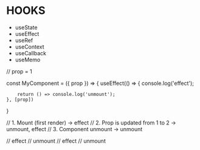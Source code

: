 # HOOKS

- useState
- useEffect
- useRef
- useContext
- useCallback
- useMemo

// prop = 1

const MyComponent = ({ prop }) => { useEffect(() => { console.log('effect');

        return () => console.log('unmount');
    }, [prop])

}

// 1. Mount (first render) -> effect // 2. Prop is updated from 1 to 2 ->
unmount, effect // 3. Component unmount -> unmount

// effect // unmount // effect // unmount
